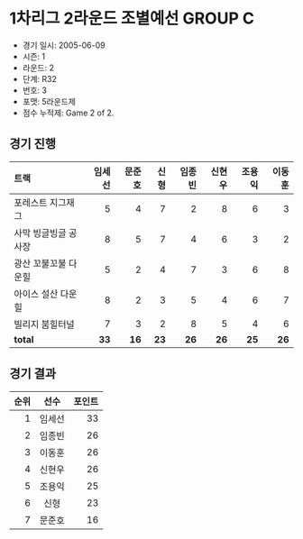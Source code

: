 # 1차리그 2라운드 조별예선 GROUP C

- 경기 일시: 2005-06-09
- 시즌: 1
- 라운드: 2
- 단계: R32
- 번호: 3
- 포맷: 5라운드제
- 점수 누적제: Game 2 of 2.





## 경기 진행

| 트랙 | 임세선 | 문준호 | 신형 | 임종빈 | 신현우 | 조용익 | 이동훈 |
|:---|---:|---:|---:|---:|---:|---:|---:|
| 포레스트 지그재그 | 5 | 4 | 7 | 2 | 8 | 6 | 3 |
| 사막 빙글빙글 공사장 | 8 | 5 | 7 | 4 | 6 | 3 | 2 |
| 광산 꼬불꼬불 다운힐 | 5 | 2 | 4 | 7 | 3 | 6 | 8 |
| 아이스 설산 다운힐 | 8 | 2 | 3 | 5 | 4 | 6 | 7 |
| 빌리지 붐힐터널 | 7 | 3 | 2 | 8 | 5 | 4 | 6 |
| __total__ | __33__ | __16__ | __23__ | __26__ | __26__ | __25__ | __26__ |




## 경기 결과

| 순위 | 선수 | 포인트 |
|---:|:---:|---:|
| 1 | 임세선 | 33 |
| 2 | 임종빈 | 26 |
| 3 | 이동훈 | 26 |
| 4 | 신현우 | 26 |
| 5 | 조용익 | 25 |
| 6 | 신형 | 23 |
| 7 | 문준호 | 16 |

